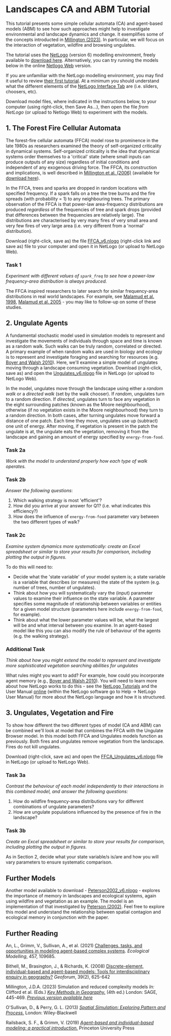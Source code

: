 # Landscapes CA and ABM Tutorial
This tutorial presents some simple cellular automata (CA) and agent-based models (ABM) to see how such approaches might help to investigate environmental and landscape dynamics and change. It exemplifies some of the concepts introducted in [Millington (2023)](#further-reading). In particular, we will focus on the interaction of vegetation, wildfire and browsing ungulates. 

The tutorial uses the [NetLogo](http://ccl.northwestern.edu/netlogo/) (version 6) modelling environment, freely available to [download here](https://ccl.northwestern.edu/netlogo/download.shtml). Alternatively, you can try running the models below in the online  [Netlogo Web](https://www.netlogoweb.org/launch#NewModel) version.

If you are unfamiliar with the NetLogo modelling environment, you may find it useful to review [their first tutorial](https://ccl.northwestern.edu/netlogo/docs/tutorial1.html). At a minimum you should understand what the different elements of the [NetLogo Interface Tab](https://ccl.northwestern.edu/netlogo/docs/interfacetab.html) are (i.e. sliders, choosers, etc).   

Download model files, where indicated in the instructions below, to your computer (using right-click, then Save As...), then open the file _from NetLogo_ (or upload to Netlogo Web) to experiment with the models.   

## 1. The Forest Fire Cellular Automata
The forest-fire cellular automata (FFCA) model rose to prominence in the late 1980s as researchers examined the theory of self-organized criticality in dynamical systems. Self-organized criticality is the idea that dynamical systems order themselves to a 'critical' state (where small inputs can produce outputs of any size) regardless of initial conditions and independent of any exogenous driving force. The FFCA, its construction and implications, is well described in [Millington et al. (2006)](https://doi.org/10.1144/GSL.SP.2006.261.01.12) (available for [download here](http://www.academia.edu/download/3460910/Millington_etal_2006.pdf)).

In the FFCA, trees and sparks are dropped in random locations with specified frequency. If a spark falls on a tree the tree burns and the fire spreads (with probability = 1) to any neighbouring trees. The primary observation of the FFCA is that power-law area-frequency distributions are produced _regardless_ of the frequencies of tree and spark drops (provided that differences between the frequencies are relatively large). The distributions are characterised by very many fires of very small area and very few fires of very large area (i.e. very different from a 'normal' distribution).

Download (right-click, save as) the file [FFCA_v6.nlogo](https://raw.githubusercontent.com/jamesdamillington/CA-ABM-Intro/master/Landscapes/FFCA_v6.nlogo) (right-click link and save as) file to your computer and open it in NetLogo (or upload to NetLogo Web).

### Task 1
_Experiment with different values of `spark_freq` to see how a power-law frequency-area distribution is always produced._

The FFCA inspired researchers to later search for similar frequency-area distributions in real world landscapes. For example, see [Malamud et al. 1998](https://doi.org/10.1126/science.281.5384.1840), [Malamud et al. 2005](https://doi.org/10.1073/pnas.0500880102) - you may like to follow-up on some of these studies.

## 2. Ungulate Agents
A fundamental stochastic model used in simulation models to represent and investigate the movements of individuals through space and time is known as a random walk. Such walks can be truly random, correlated or directed. A primary example of when random walks are used in biology and ecology is to represent and investigate foraging and searching for resources (e.g. [Boyer and Walsh 2010](https://doi.org/10.1098/rsta.2010.0275)). Here, we'll examine a simple model of ungulates moving through a landscape consuming vegetation. Download (right-click, save as) and open the [Ungulates_v6.nlogo](https://raw.githubusercontent.com/jamesdamillington/CA-ABM-Intro/master/Landscapes/Ungulates_v6.nlogo) file in NetLogo (or upload to NetLogo Web).

In the model, ungulates move through the landscape using either a _random walk_ or a _directed walk_ (set by the walk chooser). If _random_, ungulates turn to a random direction. If _directed_, ungulates turn to face any vegetation in the eight surrounding patches (known as the Moore neighbourhood), otherwise (if no vegetation exists in the Moore neighbourhood) they turn to a random direction. In both cases, after turning ungulates move forward a distance of one patch. Each time they move, ungulates use up (subtract) one unit of energy. After moving, if vegetation is present in the patch the ungulate is at, the ungulate eats the vegetation, removing it from the landscape and gaining an amount of energy specified by `energy-from-food`.

### Task 2a
_Work with the model to understand properly how each type of walk operates._

### Task 2b
 _Answer the following questions_:
1. Which walking strategy is most 'efficient'?
2. How did you arrive at your answer for Q1? (i.e. what indicates this efficiency?)
3. How does the influence of `energy-from-food` parameter vary between the two different types of walk?

### Task 2c
_Examine system dynamics more systematically: create an Excel spreadsheet or similar to store your results for comparison, including plotting the output in figures._

 To do this will need to:
 - Decide what the 'state variable' of your model system is; a state variable is a variable that describes (or measures) the state of the system (e.g. number of trees, number of ungulates).
 - Think about how you will systematically vary the (input) parameter values to examine their influence on the state variable. A parameter specifies some magnitude of relationship between variables or entities for a given model structure (parameters here include `energy-from-food`, for example).
 - Think about what the lower parameter values will be, what the largest will be and what interval between you examine. In an agent-based model like this you can also modify the rule of behaviour of the agents (e.g. the walking strategy).

### Additional Task
 _Think about how you might extend the model to represent and investigate more sophisticated vegetation searching abilities for ungulates_

What rules might you want to add?  For example, how could you incorporate agent memory (e.g., [Boyer and Walsh 2010](https://doi.org/10.1098/rsta.2010.0275)). You will need to learn more about how NetLogo works to do this - see the [NetLogo Tutorials](https://ccl.northwestern.edu/netlogo/docs/tutorial1.html) and the User Manual [online](https://ccl.northwestern.edu/netlogo/docs/) (within the NetLogo software go to Help -> NetLogo User Manual) for more about the NetLogo language and how it is structured.

## 3. Ungulates, Vegetation and Fire
To show how different the two different types of model (CA and ABM) can be combined we'll look at model that combines the FFCA with the Ungulate Browser model. In this model both FFCA and Ungulates models function as previously. Both fires and ungulates remove vegetation from the landscape. Fires do not kill ungulates.

Download (right-click, save as) and open the [FFCA_Ungulates_v6.nlogo](https://raw.githubusercontent.com/jamesdamillington/CA-ABM-Intro/master/Landscapes/FFCA_Ungulates_v6.nlogo) file in NetLogo (or upload to NetLogo Web).

### Task 3a
_Contrast the behaviour of each model independently to their interactions in this combined model, and answer the following questions:_
1. How do wildfire frequency-area distributions vary for different combinations of ungulate parameters?
2. How are ungulate populations influenced by the presence of fire in the landscape?

### Task 3b
_Create an Excel spreadsheet or similar to store your results for comparison, including plotting the output in figures._

As in Section 2, decide what your state variable/s is/are and how you will vary parameters to ensure systematic comparison.

## Further Models
Another model available to download - [Peterson2002_v6.nlogo](https://raw.githubusercontent.com/jamesdamillington/CA-ABM-Intro/master/Landscapes/Peterson2002_v6.nlogo) - explores the importance of memory in landscapes and ecological systems, again using wildfire and vegetation as an example. The model is an implementation of that investigated by [Peterson (2002)](https://doi.org/10.1007/s10021-001-0077-1). Feel free to explore this model and understand the relationship between spatial contagion and ecological memory in conjunction with the paper.

## Further Reading
An, L., Grimm, V., Sullivan, A., et al. (2021) [Challenges, tasks, and opportunities in modeling agent-based complex systems](https://doi.org/10.1016/j.ecolmodel.2021.109685). _Ecological Modelling_, 457, 109685.

Bithell, M., Brasington, J., & Richards, K. (2008) [Discrete-element, individual-based and agent-based models: Tools for interdisciplinary enquiry in geography?](https://doi.org/10.1016/j.geoforum.2006.10.014) _Geoforum_, 39(2), 625-642

Millington, J.D.A. (2023) Simulation and reduced complexity models _In:_ Clifford et al. (Eds.) _[Key Methods in Geography.](https://uk.sagepub.com/en-gb/eur/key-methods-in-geography/book277816)_ (4th ed.) London: SAGE, 445-469. _[Previous version available here](http://landscapemodelling.net/pdf/paper/Millington_2016_Ch-24_Clifford2016.pdf)_

O'Sullivan, D., & Perry, G. L. (2013) _[Spatial Simulation: Exploring Pattern and Process.](http://patternandprocess.org/)_ London: Wiley-Blackwell

Railsback, S. F., & Grimm, V. (2019) _[Agent-based and individual-based modeling: a practical introduction.](http://www.railsback-grimm-abm-book.com/)_ Princeton University Press

